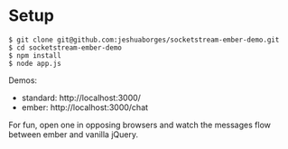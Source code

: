 # Setup

```
$ git clone git@github.com:jeshuaborges/socketstream-ember-demo.git
$ cd socketstream-ember-demo
$ npm install
$ node app.js
```

Demos:

  * standard: http://localhost:3000/
  * ember: http://localhost:3000/chat

For fun, open one in opposing browsers and watch the messages flow between ember and vanilla jQuery.
